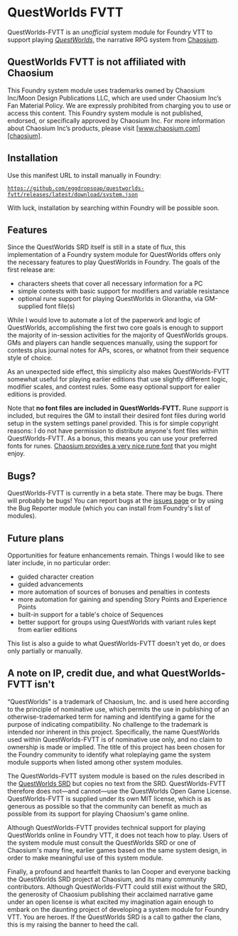 # QuestWorlds FVTT

QuestWorlds-FVTT is an *unofficial* system module for Foundry VTT to support playing [_QuestWorlds_][qwsrd], the narrative RPG system from [Chaosium][chaosium].

## QuestWorlds FVTT is not affiliated with Chaosium

This Foundry system module uses trademarks owned by Chaosium Inc/Moon Design Publications LLC, which are used under Chaosium Inc’s Fan Material Policy. We are expressly prohibited from charging you to use or access this content. This Foundry system module is not published, endorsed, or specifically approved by Chaosium Inc. For more information about Chaosium Inc’s products, please visit [www.chaosium.com][chaosium].

## Installation

Use this manifest URL to install manually in Foundry:

[`https://github.com/eggdropsoap/questworlds-fvtt/releases/latest/download/system.json`](https://github.com/eggdropsoap/questworlds-fvtt/releases/latest/download/system.json)

With luck, installation by searching within Foundry will be possible soon.

## Features

Since the QuestWorlds SRD itself is still in a state of flux, this implementation of a Foundry system module for QuestWorlds offers only the necessary features to play QuestWorlds in Foundry. The goals of the first release are:

- characters sheets that cover all necessary information for a PC
- simple contests with basic support for modifiers and variable resistance
- optional rune support for playing QuestWorlds in Glorantha, via GM-supplied font file(s)

While I would love to automate a lot of the paperwork and logic of QuestWorlds, accomplishing the first two core goals is enough to support the majority of in-session activities for the majority of QuestWorlds groups. GMs and players can handle sequences manually, using the support for contests plus journal notes for APs, scores, or whatnot from their sequence style of choice.

As an unexpected side effect, this simplicity also makes QuestWorlds-FVTT somewhat useful for playing earlier editions that use slightly different logic, modifier scales, and contest rules. Some easy optional support for ealier editions is provided.

Note that **no font files are included in QuestWorlds-FVTT.** Rune *support* is included, but requires the GM to install their desired font files during world setup in the system settings panel provided. This is for simple copyright reasons: I do not have permission to distribute anyone's font files within QuestWorlds-FVTT. As a bonus, this means you can use your preferred fonts for runes. [Chaosium provides a very nice rune font][runefont] that you might enjoy.

## Bugs?

QuestWorlds-FVTT is currently in a beta state. There may be bugs. There will probably be bugs! You can report bugs at the [issues page](https://github.com/eggdropsoap/questworlds-fvtt/issues) or by using the Bug Reporter module (which you can install from Foundry's list of modules).

## Future plans

Opportunities for feature enhancements remain. Things I would like to see later include, in no particular order:

- guided character creation
- guided advancements
- more automation of sources of bonuses and penalties in contests
- more automation for gaining and spending Story Points and Experience Points
- built-in support for a table's choice of Sequences
- better support for groups using QuestWorlds with variant rules kept from earlier editions

This list is also a guide to what QuestWorlds-FVTT doesn't yet do, or does only partially or manually.

## A note on IP, credit due, and what QuestWorlds-FVTT isn't

“QuestWorlds” is a trademark of Chaosium, Inc. and is used here according to the principle of nominative use, which permits the use in publishing of an otherwise-trademarked term for naming and identifying a game for the purpose of indicating compatibility. No challenge to the trademark is intended nor inherent in this project. Specifically, the name QuestWorlds used within QuestWorlds-FVTT is of nominative use only, and no claim to ownership is made or implied. The title of this project has been chosen for the Foundry community to identify what roleplaying game the system module supports when listed among other system modules.

The QuestWorlds-FVTT system module is based on the rules described in the [QuestWorlds SRD][qwsrd] but copies no text from the SRD. QuestWorlds-FVTT therefore does not—and cannot—use the QuestWorlds Open Game License. QuestWorlds-FVTT is supplied under its own MIT license, which is as generous as possible so that the community can benefit as much as possible from its support for playing Chaosium's game online.

Although QuestWorlds-FVTT provides technical support for playing QuestWorlds online in Foundry VTT, it does not teach how to play. Users of the system module must consult the QuestWorlds SRD or one of Chaosium's many fine, earlier games based on the same system design, in order to make meaningful use of this system module.

Finally, a profound and heartfelt thanks to Ian Cooper and everyone backing the QuestWorlds SRD project at Chaosium, and its many community contributors. Although QuestWorlds-FVTT could still exist without the SRD, the generosity of Chaosium publishing their acclaimed narrative game under an open license is what excited my imagination again enough to embark on the daunting project of developing a system module for Foundry VTT. You are heroes. If the QuestWorlds SRD is a call to gather the clans, this is my raising the banner to heed the call.


  [qwsrd]: https://questworlds.chaosium.com
  [chaosium]: https://www.chaosium.com
  [runefont]: https://wellofdaliath.chaosium.com/home/gloranthan-documents/glorantha-2/glorantha-core-rune-font/
